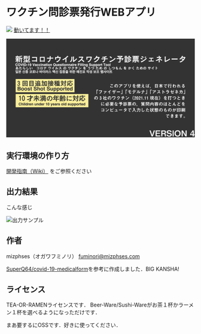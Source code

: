 # ワクチン問診票発行WEBアプリ
![](http://heroku-badge.herokuapp.com/?app=heroku-badge&root=vaccine-yoshin.html)
[動いてます！！](https://vaccine-yoshin.herokuapp.com/)

![ogp](https://github.com/mizphses/yosin-generator/blob/main/templates/assets/ogp.png?raw=true)

## 実行環境の作り方

[開発指南（Wiki）](https://github.com/mizphses/yosin-generator/wiki/Developers-Guide)
をご参照ください

## 出力結果

こんな感じ

![出力サンプル](https://user-images.githubusercontent.com/49401718/131922146-7c3b33ed-eab1-4ea3-9191-034cb04e127d.png)

## 作者

mizphses（オガワフミノリ） fuminori@mizphses.com

[SuperQ64/covid-19-medicalform](https://github.com/SuperQ64/covid-19-medicalform)を参考に作成しました．BIG KANSHA!

## ライセンス

TEA-OR-RAMENライセンスです．
Beer-Ware/Sushi-Wareがお茶１杯かラーメン１杯を選べるようになっただけです．

まあ要するにOSSです．好きに使ってください．
